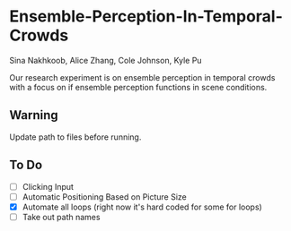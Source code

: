 # Ensemble-Perception-In-Temporal-Crowds
Sina Nakhkoob, Alice Zhang, Cole Johnson, Kyle Pu

Our research experiment is on ensemble perception in temporal crowds with a focus on if ensemble perception functions in scene conditions.

## Warning
Update path to files before running.

## To Do
- [ ] Clicking Input
- [ ] Automatic Positioning Based on Picture Size
- [x] Automate all loops (right now it's hard coded for some for loops)
- [ ] Take out path names
